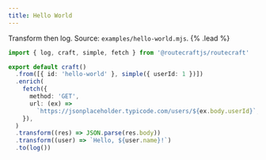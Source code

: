 ```yaml
---
title: Hello World
---
```


Transform then log. Source: `examples/hello-world.mjs`. {% .lead %}

```ts
import { log, craft, simple, fetch } from '@routecraftjs/routecraft'

export default craft()
  .from([{ id: 'hello-world' }, simple({ userId: 1 })])
  .enrich(
    fetch({
      method: 'GET',
      url: (ex) =>
        `https://jsonplaceholder.typicode.com/users/${ex.body.userId}`,
    }),
  )
  .transform((res) => JSON.parse(res.body))
  .transform((user) => `Hello, ${user.name}!`)
  .to(log())
```
